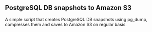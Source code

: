 ## PostgreSQL DB snapshots to Amazon S3

A simple script that creates PostgreSQL DB snapshots using pg_dump, compresses them and saves to Amazon S3 on regular basis.
